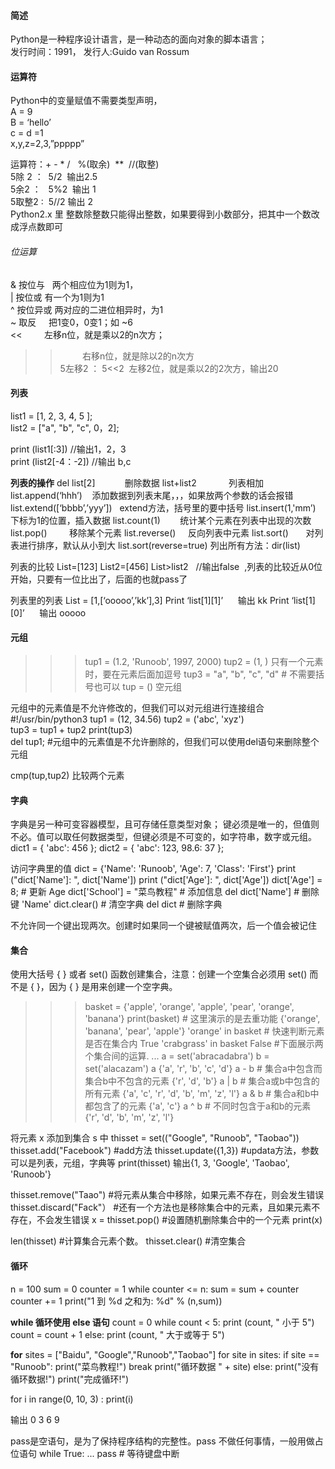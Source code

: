 #### 简述
Python是一种程序设计语言，是一种动态的面向对象的脚本语言；<br>
发行时间：1991， 发行人:Guido van Rossum

#### 运算符
Python中的变量赋值不需要类型声明，<br>
A = 9<br>
B = ‘hello’ <br>
c = d =1<br>
x,y,z=2,3,”ppppp”<br>

运算符：+ - * /   %(取余)  **  //(取整)  <br> 
5除 2 ：  5/2  输出2.5<br>
5余2 ：   5%2  输出 1<br>
5取整2 :  5//2 输出 2<br>
Python2.x 里 整数除整数只能得出整数，如果要得到小数部分，把其中一个数改成浮点数即可<br>

###### 位运算
& 按位与   两个相应位为1则为1，<br>
|  按位或   有一个为1则为1<br>
^ 按位异或 两对应的二进位相异时，为1  
~ 取反     把1变0，0变1；如 ~6  
<<         左移n位，就是乘以2的n次方；   
>>         右移n位，就是除以2的n次方  
5左移2 ： 5<<2  左移2位，就是乘以2的2次方，输出20  

#### 列表
list1 = [1, 2, 3, 4, 5 ];   
list2 = ["a", "b", "c", 0，2];  

print (list1[:3])  //输出1，2，3  
print (list2[-4：-2])  //输出 b,c  

**列表的操作**
del list[2]            删除数据
list+list2             列表相加
list.append(‘hhh’)    添加数据到列表末尾，，，如果放两个参数的话会报错
list.extend([‘bbbb’,’yyy’])   extend方法，括号里的要中括号
list.insert(1,'mm’)    下标为1的位置，插入数据
list.count(1)        统计某个元素在列表中出现的次数
list.pop()         移除某个元素 
list.reverse()     反向列表中元素
list.sort()       对列表进行排序，默认从小到大
list.sort(reverse=true)
列出所有方法：dir(list)
 
 列表的比较
List=[123]
List2=[456]
List>list2    //输出false  ,列表的比较近从0位开始，只要有一位比出了，后面的也就pass了

列表里的列表
List = [1,[‘ooooo’,’kk’],3]
Print ‘list[1][1]’      输出 kk
Print ‘list[1][0]’      输出 ooooo



#### 元组
>>>tup1 = (1.2, 'Runoob', 1997, 2000)
>>>tup2 = (1, )  只有一个元素时，要在元素后面加逗号
>>>tup3 = "a", "b", "c", "d"   # 不需要括号也可以
      tup = ()  空元组

元组中的元素值是不允许修改的，但我们可以对元组进行连接组合
#!/usr/bin/python3 
tup1 = (12, 34.56)
tup2 = ('abc', 'xyz')                 
 tup3 = tup1 + tup2
print(tup3)   
del tup1;              #元组中的元素值是不允许删除的，但我们可以使用del语句来删除整个元组

cmp(tup,tup2)   比较两个元素

#### 字典
字典是另一种可变容器模型，且可存储任意类型对象；
键必须是唯一的，但值则不必。值可以取任何数据类型，但键必须是不可变的，如字符串，数字或元组。
dict1 = { 'abc': 456 };
dict2 = { 'abc': 123, 98.6: 37 };

访问字典里的值
dict = {'Name': 'Runoob', 'Age': 7, 'Class': 'First'} 
print ("dict['Name']: ", dict['Name'])
print ("dict['Age']: ", dict['Age'])
dict['Age'] = 8;       # 更新 
Age dict['School'] = "菜鸟教程"   # 添加信息
del dict['Name']     # 删除键 'Name'
dict.clear()           # 清空字典
del dict              # 删除字典


不允许同一个键出现两次。创建时如果同一个键被赋值两次，后一个值会被记住


#### 集合
使用大括号 { } 或者 set() 函数创建集合，注意：创建一个空集合必须用 set() 而不是 { }，因为 { } 是用来创建一个空字典。

>>>basket = {'apple', 'orange', 'apple', 'pear', 'orange', 'banana'} 
>>>print(basket) # 这里演示的是去重功能 
{'orange', 'banana', 'pear', 'apple'} 
>>> 'orange' in basket # 快速判断元素是否在集合内
 True
>>> 'crabgrass' in basket
False 
>>> #下面展示两个集合间的运算. ...
>>>a = set('abracadabra') 
>>>b = set('alacazam') 
>>>a 
{'a', 'r', 'b', 'c', 'd'} 
>>>a - b # 集合a中包含而集合b中不包含的元素
 {'r', 'd', 'b'} 
>>> a | b # 集合a或b中包含的所有元素
 {'a', 'c', 'r', 'd', 'b', 'm', 'z', 'l'}
>>> a & b # 集合a和b中都包含了的元素 
{'a', 'c'} 
>>> a ^ b # 不同时包含于a和b的元素
{'r', 'd', 'b', 'm', 'z', 'l'}


将元素 x 添加到集合 s 中
thisset = set(("Google", "Runoob", "Taobao")) 
thisset.add("Facebook")     #add方法
thisset.update({1,3})        #updata方法，参数可以是列表，元组，字典等
print(thisset)
输出{1, 3, 'Google', 'Taobao', 'Runoob'}

thisset.remove("Taao") #将元素从集合中移除，如果元素不存在，则会发生错误
thisset.discard("Fack"） #还有一个方法也是移除集合中的元素，且如果元素不存在，不会发生错误
x = thisset.pop()    #设置随机删除集合中的一个元素
print(x)

len(thisset)  #计算集合元素个数。
thisset.clear() #清空集合

#### 循环
n = 100 
sum = 0 
counter = 1 
while counter <= n: 
    sum = sum + counter 
    counter += 1
print("1 到 %d 之和为: %d" % (n,sum))


**while 循环使用 else 语句**
count = 0 
while count < 5: 
    print (count, " 小于 5") 
    count = count + 1
else: 
    print (count, " 大于或等于 5")

**for**
sites = ["Baidu", "Google","Runoob","Taobao"]
for site in sites:
    if site == "Runoob": 
        print("菜鸟教程!") 
        break 
    print("循环数据 " + site) 
else: 
    print("没有循环数据!") 
print("完成循环!")


for i in range(0, 10, 3) : 
print(i)

输出 0 3 6 9

pass是空语句，是为了保持程序结构的完整性。pass 不做任何事情，一般用做占位语句
while True: ... pass # 等待键盘中断













